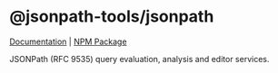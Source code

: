 # @jsonpath-tools/jsonpath

[Documentation](https://vosa53.github.io/jsonpath-tools/documentation/core/get-started) | [NPM Package](https://www.npmjs.com/package/@jsonpath-tools/jsonpath)

JSONPath (RFC 9535) query evaluation, analysis and editor services.